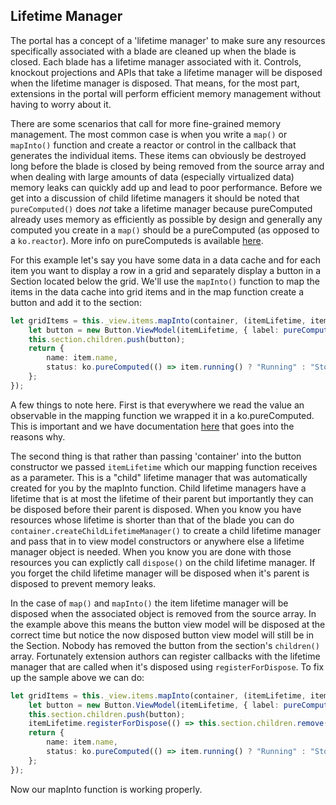 ## Lifetime Manager

The portal has a concept of a 'lifetime manager' to make sure any resources specifically associated with a blade are cleaned up
when the blade is closed. Each blade has a lifetime manager associated with it. Controls, knockout projections and APIs that take 
a lifetime manager will be disposed when the lifetime manager is disposed. That means, for the most part, extensions in the portal 
will perform efficient memory management without having to worry about it.

There are some scenarios that call for more fine-grained memory management. The most common case is when you write a `map()` or 
`mapInto()` function and create a reactor or control in the callback that generates the individual items. These items can obviously 
be destroyed long before the blade is closed by being removed from the source array and when dealing with large amounts of data 
(especially virtualized data) memory leaks can quickly add up and lead to poor performance. Before we get into a discussion of child 
lifetime managers it should be noted that `pureComputed()` does *not* take a lifetime manager because pureComputed already uses memory 
as efficiently as possible by design and generally any computed you create in a `map()` should be a pureComputed (as opposed to a 
`ko.reactor`). More info on pureComputeds is available [here](#data-pureComputed).

For this example let's say you have some data in a data cache and for each item you want to display a row in a grid and separately 
display a button in a Section located below the grid. We'll use the `mapInto()` function to map the items in the data cache into 
grid items and in the map function create a button and add it to the section:

```ts
let gridItems = this._view.items.mapInto(container, (itemLifetime, item) => {
    let button = new Button.ViewModel(itemLifetime, { label: pureComputed(() => "Button for " + item.name())});
    this.section.children.push(button);
    return {
        name: item.name,
        status: ko.pureComputed(() => item.running() ? "Running" : "Stop")
    };
});
```

A few things to note here. First is that everywhere we read the value an observable in the mapping function we wrapped it in a 
ko.pureComputed. This is important and we have documentation [here](#data-shaping) that goes into the reasons why.

The second thing is that rather than passing 'container' into the button constructor we passed `itemLifetime` which our mapping 
function receives as a parameter. This is a "child" lifetime manager that was automatically created for you by the mapInto function.
Child lifetime managers have a lifetime that is at most the lifetime of their parent but importantly they can be disposed before their 
parent is disposed. When you know you have resources whose lifetime is shorter than that of the blade you can do 
`container.createChildLifetimeManager()` to create a child lifetime manager and pass that in to view model constructors or anywhere 
else a lifetime manager object is needed. When you know you are done with those resources you can explictly call `dispose()` on the 
child lifetime manager. If you forget the child lifetime manager will be disposed when it's parent is disposed to prevent memory leaks.

In the case of `map()` and `mapInto()` the item lifetime manager will be disposed when the associated object is removed from the source 
array. In the example above this means the button view model will be disposed at the correct time but notice the now disposed button 
view model will still be in the Section. Nobody has removed the button from the section's `children()` array. Fortunately extension 
authors can register callbacks with the lifetime manager that are called when it's disposed using `registerForDispose`. To fix up 
the sample above we can do:

```ts
let gridItems = this._view.items.mapInto(container, (itemLifetime, item) => {
    let button = new Button.ViewModel(itemLifetime, { label: pureComputed(() => "Button for " + item.name())});
    this.section.children.push(button);
    itemLifetime.registerForDispose(() => this.section.children.remove(button));
    return {
        name: item.name,
        status: ko.pureComputed(() => item.running() ? "Running" : "Stop")
    };
});
```

Now our mapInto function is working properly.